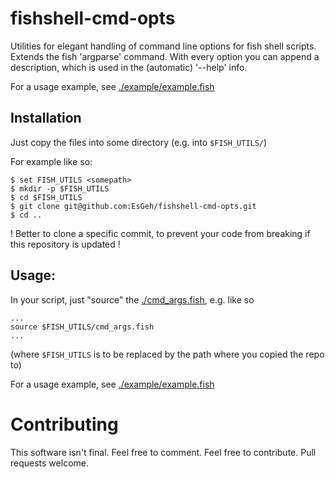 # fishshell-cmd-opts

Utilities for elegant handling of command line options for fish shell scripts.
Extends the fish 'argparse' command. With every option you can append a description, which is used in the (automatic) '--help' info.

For a usage example, see [./example/example.fish](./example/example.fish)

## Installation

Just copy the files into some directory (e.g. into `$FISH_UTILS/`)

For example like so:

	$ set FISH_UTILS <somepath>
	$ mkdir -p $FISH_UTILS
	$ cd $FISH_UTILS
	$ git clone git@github.com:EsGeh/fishshell-cmd-opts.git
	$ cd ..

! Better to clone a specific commit, to prevent your code from breaking if this repository is updated !

## Usage:

In your script, just "source" the [./cmd_args.fish](./cmd_args.fish), e.g. like so

	...
	source $FISH_UTILS/cmd_args.fish
	...

(where `$FISH_UTILS` is to be replaced by the path where you copied the repo to)

For a usage example, see [./example/example.fish](./example/example.fish)

# Contributing

This software isn't final.
Feel free to comment.
Feel free to contribute.
Pull requests welcome.
